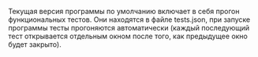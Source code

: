 Текущая версия программы по умолчанию включает в себя прогон функциональных тестов.
Они находятся в файле tests.json, при запуске программы тесты прогоняются автоматически
(каждый последующий тест открывается отдельным окном после того, как предыдущее окно будет закрыто).

